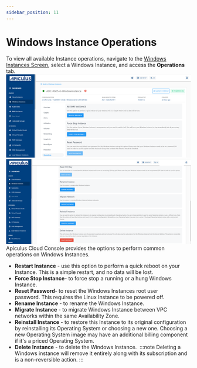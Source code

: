 ```yaml
---
sidebar_position: 11
---
```

# Windows Instance Operations

To view all available Instance operations, navigate to the [Windows Instances Screen](AboutWindowsInstances), select a Windows Instance, and access the **Operations** tab.
![Operations](img/Operations.png)
![Operations](img/Operations1.png)
Apiculus Cloud Console provides the options to perform common operations on Windows Instances.

- **Restart Instance** - use this option to perform a quick reboot on your Instance. This is a simple restart, and no data will be lost.
- **Force Stop Instance**- to force stop a running or a hung Windows Instance.
- **Reset Password**- to reset the Windows Instances root user password. This requires the Linux Instance to be powered off.
- **Rename Instance** - to rename the Windows Instance.
- **Migrate Instance** - to migrate Windows Instance between VPC networks within the same Availability Zone.
- **Reinstall Instance** - to restore this Instance to its original configuration by reinstalling its Operating System or choosing a new one. Choosing a new Operating System image may have an additional billing component if it's a priced Operating System.
- **Delete Instance** - to delete the Windows Instance. 
	:::note 
	Deleting a Windows instance will remove it entirely along with its subscription and is a non-reversible action.
	:::




